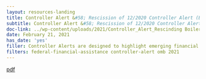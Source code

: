 ```yaml
---
layout: resources-landing
title: Controller Alert &#58; Rescission of 12/2020 Controller Alert (Boilerplate Language for Federal Financial Assistance Notices  of Funding Opportunity and General Terms and Conditions)
subtitle: Controller Alert &#58; Rescission of 12/2020 Controller Alert (Boilerplate Language for Federal Financial Assistance...
doc-link: ../wp-content/uploads/2021/Controller_Alert_Rescinding Boilerplate Language_Clean.pdf
date: February 21, 2021
has_date: 'yes'
filler: Controller Alerts are designed to highlight emerging financial management issues that may require agency attention or action. These Alerts are intended to inform the Chief Financial Officer (CFO) community of key issues
filters: federal-financial-assistance controller-alert omb 2021
---
```


<a href="{{ site.baseurl }}/wp-content/uploads/2021/Controller_Alert_Rescinding Boilerplate Language_Clean.pdf">pdf</a>